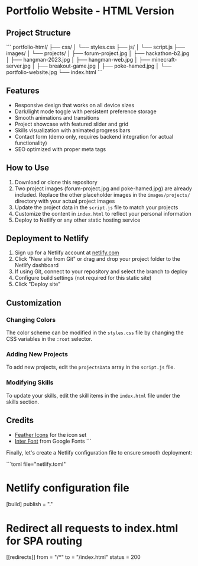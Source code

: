 # Portfolio Website - HTML Version


## Project Structure

\`\`\`
portfolio-html/
├── css/
│   └── styles.css
├── js/
│   └── script.js
├── images/
│   └── projects/
│       ├── forum-project.jpg
│       ├── hackathon-b2.jpg
│       ├── hangman-2023.jpg
│       ├── hangman-web.jpg
│       ├── minecraft-server.jpg
│       ├── breakout-game.jpg
│       ├── poke-hamed.jpg
│       └── portfolio-website.jpg
└── index.html
\`\`\`

## Features

- Responsive design that works on all device sizes
- Dark/light mode toggle with persistent preference storage
- Smooth animations and transitions
- Project showcase with featured slider and grid
- Skills visualization with animated progress bars
- Contact form (demo only, requires backend integration for actual functionality)
- SEO optimized with proper meta tags

## How to Use

1. Download or clone this repository
2. Two project images (forum-project.jpg and poke-hamed.jpg) are already included. Replace the other placeholder images in the `images/projects/` directory with your actual project images
3. Update the project data in the `script.js` file to match your projects
4. Customize the content in `index.html` to reflect your personal information
5. Deploy to Netlify or any other static hosting service

## Deployment to Netlify

1. Sign up for a Netlify account at [netlify.com](https://www.netlify.com/)
2. Click "New site from Git" or drag and drop your project folder to the Netlify dashboard
3. If using Git, connect to your repository and select the branch to deploy
4. Configure build settings (not required for this static site)
5. Click "Deploy site"

## Customization

### Changing Colors

The color scheme can be modified in the `styles.css` file by changing the CSS variables in the `:root` selector.

### Adding New Projects

To add new projects, edit the `projectsData` array in the `script.js` file.

### Modifying Skills

To update your skills, edit the skill items in the `index.html` file under the skills section.

## Credits

- [Feather Icons](https://feathericons.com/) for the icon set
- [Inter Font](https://fonts.google.com/specimen/Inter) from Google Fonts
\`\`\`

Finally, let's create a Netlify configuration file to ensure smooth deployment:

\`\`\`toml file="netlify.toml"
# Netlify configuration file

[build]
  publish = "."

# Redirect all requests to index.html for SPA routing
[[redirects]]
  from = "/*"
  to = "/index.html"
  status = 200
